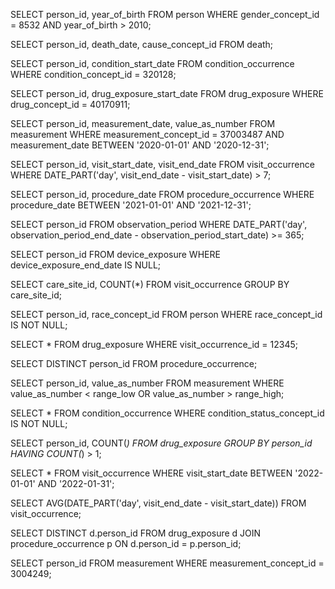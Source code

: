 SELECT person_id, year_of_birth 
FROM person 
WHERE gender_concept_id = 8532 AND year_of_birth > 2010;

SELECT person_id, death_date, cause_concept_id 
FROM death;

SELECT person_id, condition_start_date 
FROM condition_occurrence 
WHERE condition_concept_id = 320128;

SELECT person_id, drug_exposure_start_date 
FROM drug_exposure 
WHERE drug_concept_id = 40170911;

SELECT person_id, measurement_date, value_as_number 
FROM measurement 
WHERE measurement_concept_id = 37003487 
  AND measurement_date BETWEEN '2020-01-01' AND '2020-12-31';

SELECT person_id, visit_start_date, visit_end_date 
FROM visit_occurrence 
WHERE DATE_PART('day', visit_end_date - visit_start_date) > 7;

SELECT person_id, procedure_date 
FROM procedure_occurrence 
WHERE procedure_date BETWEEN '2021-01-01' AND '2021-12-31';

SELECT person_id 
FROM observation_period 
WHERE DATE_PART('day', observation_period_end_date - observation_period_start_date) >= 365;

SELECT person_id 
FROM device_exposure 
WHERE device_exposure_end_date IS NULL;

SELECT care_site_id, COUNT(*) 
FROM visit_occurrence 
GROUP BY care_site_id;

SELECT person_id, race_concept_id 
FROM person 
WHERE race_concept_id IS NOT NULL;

SELECT * 
FROM drug_exposure 
WHERE visit_occurrence_id = 12345;

SELECT DISTINCT person_id 
FROM procedure_occurrence;

SELECT person_id, value_as_number 
FROM measurement 
WHERE value_as_number < range_low OR value_as_number > range_high;

SELECT * 
FROM condition_occurrence 
WHERE condition_status_concept_id IS NOT NULL;

SELECT person_id, COUNT(*) 
FROM drug_exposure 
GROUP BY person_id 
HAVING COUNT(*) > 1;

SELECT * 
FROM visit_occurrence 
WHERE visit_start_date BETWEEN '2022-01-01' AND '2022-01-31';

SELECT AVG(DATE_PART('day', visit_end_date - visit_start_date)) 
FROM visit_occurrence;

SELECT DISTINCT d.person_id 
FROM drug_exposure d 
JOIN procedure_occurrence p ON d.person_id = p.person_id;

SELECT person_id 
FROM measurement 
WHERE measurement_concept_id = 3004249;